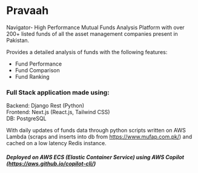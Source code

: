 # Pravaah

Navigator- High Performance Mutual Funds Analysis Platform with over 200+ listed funds of all the asset management companies present in Pakistan.

Provides a detailed analysis of funds with the following features:

- Fund Performance
- Fund Comparison
- Fund Ranking



### Full Stack application made using:

Backend: Django Rest (Python)
<br/>
Frontend: Next.js (React.js, Tailwind CSS)
<br/>
DB: PostgreSQL

With daily updates of funds data through python scripts written on AWS Lambda (scraps and inserts into db from https://www.mufap.com.pk/) and cached on a low latency Redis instance.

##### Deployed on AWS ECS (Elastic Container Service) using AWS Copilot (https://aws.github.io/copilot-cli/)

